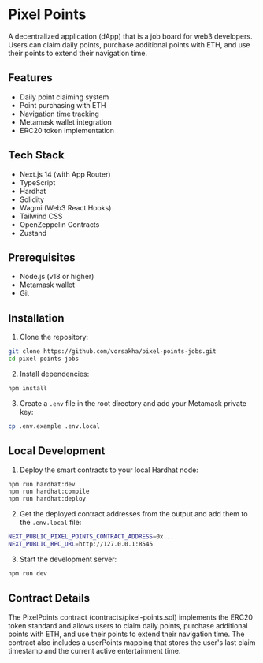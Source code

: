 # Pixel Points

A decentralized application (dApp) that is a job board for web3 developers. Users can claim daily points, purchase additional points with ETH, and use their points to extend their navigation time.

## Features

- Daily point claiming system
- Point purchasing with ETH
- Navigation time tracking
- Metamask wallet integration
- ERC20 token implementation

## Tech Stack

- Next.js 14 (with App Router)
- TypeScript
- Hardhat
- Solidity
- Wagmi (Web3 React Hooks)
- Tailwind CSS
- OpenZeppelin Contracts
- Zustand

## Prerequisites

- Node.js (v18 or higher)
- Metamask wallet
- Git

## Installation

1. Clone the repository:
```bash
git clone https://github.com/vorsakha/pixel-points-jobs.git
cd pixel-points-jobs
```

2. Install dependencies:
```bash
npm install
```

3. Create a `.env` file in the root directory and add your Metamask private key:
```bash
cp .env.example .env.local
```

## Local Development

1. Deploy the smart contracts to your local Hardhat node:
```bash
npm run hardhat:dev
npm run hardhat:compile
npm run hardhat:deploy
```

2. Get the deployed contract addresses from the output and add them to the `.env.local` file:
```bash
NEXT_PUBLIC_PIXEL_POINTS_CONTRACT_ADDRESS=0x...
NEXT_PUBLIC_RPC_URL=http://127.0.0.1:8545
```

3. Start the development server:
```bash
npm run dev
```

## Contract Details
The PixelPoints contract (contracts/pixel-points.sol) implements the ERC20 token standard and allows users to claim daily points, purchase additional points with ETH, and use their points to extend their navigation time. The contract also includes a userPoints mapping that stores the user's last claim timestamp and the current active entertainment time.

